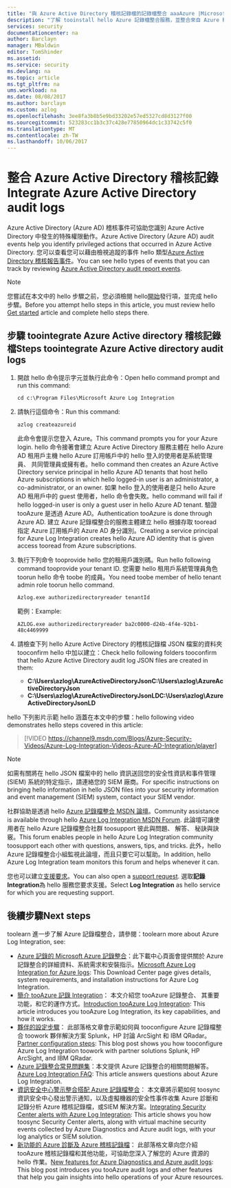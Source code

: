 ```yaml
---
title: "與 Azure Active Directory 稽核記錄檔的記錄檔整合 aaaAzure |Microsoft 文件"
description: "了解 tooinstall hello Azure 記錄檔整合服務，並整合來自 Azure 稽核記錄檔記錄檔"
services: security
documentationcenter: na
author: Barclayn
manager: MBaldwin
editor: TomShinder
ms.assetid: 
ms.service: security
ms.devlang: na
ms.topic: article
ms.tgt_pltfrm: na
ums.workload: na
ms.date: 08/08/2017
ms.author: barclayn
ms.custom: azlog
ms.openlocfilehash: 3ee8fa3b8b5e9bd33202e57ed5327cd8d3127f00
ms.sourcegitcommit: 523283cc1b3c37c428e77850964dc1c33742c5f0
ms.translationtype: MT
ms.contentlocale: zh-TW
ms.lasthandoff: 10/06/2017
---
```

# <a name="integrate-azure-active-directory-audit-logs"></a><span data-ttu-id="33f6d-103">整合 Azure Active Directory 稽核記錄</span><span class="sxs-lookup"><span data-stu-id="33f6d-103">Integrate Azure Active Directory audit logs</span></span>

<span data-ttu-id="33f6d-104">Azure Active Directory (Azure AD) 稽核事件可協助您識別 Azure Active Directory 中發生的特殊權限動作。</span><span class="sxs-lookup"><span data-stu-id="33f6d-104">Azure Active Directory (Azure AD) audit events help you identify privileged actions that occurred in Azure Active Directory.</span></span> <span data-ttu-id="33f6d-105">您可以查看您可以藉由檢視追蹤的事件 hello 類型[Azure Active Directory 稽核報告事件](/active-directory/active-directory-reporting-audit-events#list-of-audit-report-events.md)。</span><span class="sxs-lookup"><span data-stu-id="33f6d-105">You can see hello types of events that you can track by reviewing [Azure Active Directory audit report events](/active-directory/active-directory-reporting-audit-events#list-of-audit-report-events.md).</span></span>

> [!NOTE]
> <span data-ttu-id="33f6d-106">您嘗試在本文中的 hello 步驟之前，您必須檢閱 hello[開始](security-azure-log-integration-get-started.md)發行項，並完成 hello 步驟。</span><span class="sxs-lookup"><span data-stu-id="33f6d-106">Before you attempt hello steps in this article, you must review hello [Get started](security-azure-log-integration-get-started.md) article and complete hello steps there.</span></span>

## <a name="steps-toointegrate-azure-active-directory-audit-logs"></a><span data-ttu-id="33f6d-107">步驟 toointegrate Azure Active directory 稽核記錄檔</span><span class="sxs-lookup"><span data-stu-id="33f6d-107">Steps toointegrate Azure Active directory audit logs</span></span>

1. <span data-ttu-id="33f6d-108">開啟 hello 命令提示字元並執行此命令：</span><span class="sxs-lookup"><span data-stu-id="33f6d-108">Open hello command prompt and run this command:</span></span>

   ``cd c:\Program Files\Microsoft Azure Log Integration``

2. <span data-ttu-id="33f6d-109">請執行這個命令：</span><span class="sxs-lookup"><span data-stu-id="33f6d-109">Run this command:</span></span> 
 
   ``azlog createazureid``

   <span data-ttu-id="33f6d-110">此命令會提示您登入 Azure。</span><span class="sxs-lookup"><span data-stu-id="33f6d-110">This command prompts you for your Azure login.</span></span> <span data-ttu-id="33f6d-111">hello 命令接著會建立 Azure Active Directory 服務主體在 hello Azure AD 租用戶主機 hello Azure 訂用帳戶中的 hello 登入的使用者是系統管理員、 共同管理員或擁有者。</span><span class="sxs-lookup"><span data-stu-id="33f6d-111">hello command then creates an Azure Active Directory service principal in hello Azure AD tenants that host hello Azure subscriptions in which hello logged-in user is an administrator, a co-administrator, or an owner.</span></span> <span data-ttu-id="33f6d-112">如果 hello 登入的使用者是只 hello Azure AD 租用戶中的 guest 使用者，hello 命令會失敗。</span><span class="sxs-lookup"><span data-stu-id="33f6d-112">hello command will fail if hello logged-in user is only a guest user in hello Azure AD tenant.</span></span> <span data-ttu-id="33f6d-113">驗證 tooAzure 是透過 Azure AD。</span><span class="sxs-lookup"><span data-stu-id="33f6d-113">Authentication tooAzure is done through Azure AD.</span></span> <span data-ttu-id="33f6d-114">建立 Azure 記錄檔整合的服務主體建立 hello 根據存取 tooread 指定 Azure 訂用帳戶的 Azure AD 身分識別。</span><span class="sxs-lookup"><span data-stu-id="33f6d-114">Creating a service principal for Azure Log Integration creates hello Azure AD identity that is given access tooread from Azure subscriptions.</span></span>

3. <span data-ttu-id="33f6d-115">執行下列命令 tooprovide hello 您的租用戶識別碼。</span><span class="sxs-lookup"><span data-stu-id="33f6d-115">Run hello following command tooprovide your tenant ID.</span></span> <span data-ttu-id="33f6d-116">您需要 hello 租用戶系統管理員角色 toorun hello 命令 toobe 的成員。</span><span class="sxs-lookup"><span data-stu-id="33f6d-116">You need toobe member of hello tenant admin role toorun hello command.</span></span>

   ``Azlog.exe authorizedirectoryreader tenantId``

   <span data-ttu-id="33f6d-117">範例：</span><span class="sxs-lookup"><span data-stu-id="33f6d-117">Example:</span></span>

   ``AZLOG.exe authorizedirectoryreader ba2c0000-d24b-4f4e-92b1-48c4469999``

4. <span data-ttu-id="33f6d-118">請檢查下列 hello Azure Active Directory 的稽核記錄檔 JSON 檔案的資料夾 tooconfirm hello 中加以建立：</span><span class="sxs-lookup"><span data-stu-id="33f6d-118">Check hello following folders tooconfirm that hello Azure Active Directory audit log JSON files are created in them:</span></span>

   * <span data-ttu-id="33f6d-119">**C:\Users\azlog\AzureActiveDirectoryJson**</span><span class="sxs-lookup"><span data-stu-id="33f6d-119">**C:\Users\azlog\AzureActiveDirectoryJson**</span></span>
   * <span data-ttu-id="33f6d-120">**C:\Users\azlog\AzureActiveDirectoryJsonLD**</span><span class="sxs-lookup"><span data-stu-id="33f6d-120">**C:\Users\azlog\AzureActiveDirectoryJsonLD**</span></span>

<span data-ttu-id="33f6d-121">hello 下列影片示範 hello 涵蓋在本文中的步驟：</span><span class="sxs-lookup"><span data-stu-id="33f6d-121">hello following video demonstrates hello steps covered in this article:</span></span>

> [!VIDEO https://channel9.msdn.com/Blogs/Azure-Security-Videos/Azure-Log-Integration-Videos-Azure-AD-Integration/player]


> [!NOTE]
> <span data-ttu-id="33f6d-122">如需有關將在 hello JSON 檔案中的 hello 資訊送回您的安全性資訊和事件管理 (SIEM) 系統的特定指示，請連絡您的 SIEM 廠商。</span><span class="sxs-lookup"><span data-stu-id="33f6d-122">For specific instructions on bringing hello information in hello JSON files into your security information and event management (SIEM) system, contact your SIEM vendor.</span></span>

<span data-ttu-id="33f6d-123">社群協助是透過 hello [Azure 記錄檔整合 MSDN 論壇](https://social.msdn.microsoft.com/Forums/office/home?forum=AzureLogIntegration)。</span><span class="sxs-lookup"><span data-stu-id="33f6d-123">Community assistance is available through hello [Azure Log Integration MSDN Forum](https://social.msdn.microsoft.com/Forums/office/home?forum=AzureLogIntegration).</span></span> <span data-ttu-id="33f6d-124">此論壇可讓使用者在 hello Azure 記錄檔整合社群 toosupport 彼此與問題、 解答、 秘訣與訣竅。</span><span class="sxs-lookup"><span data-stu-id="33f6d-124">This forum enables people in hello Azure Log Integration community toosupport each other with questions, answers, tips, and tricks.</span></span> <span data-ttu-id="33f6d-125">此外，hello Azure 記錄檔整合小組監視此論壇，而且只要它可以幫助。</span><span class="sxs-lookup"><span data-stu-id="33f6d-125">In addition, hello Azure Log Integration team monitors this forum and helps whenever it can.</span></span>

<span data-ttu-id="33f6d-126">您也可以建立[支援要求](../azure-supportability/how-to-create-azure-support-request.md)。</span><span class="sxs-lookup"><span data-stu-id="33f6d-126">You can also open a [support request](../azure-supportability/how-to-create-azure-support-request.md).</span></span> <span data-ttu-id="33f6d-127">選取**記錄 Integration**為 hello 服務您要求支援。</span><span class="sxs-lookup"><span data-stu-id="33f6d-127">Select **Log Integration** as hello service for which you are requesting support.</span></span>

## <a name="next-steps"></a><span data-ttu-id="33f6d-128">後續步驟</span><span class="sxs-lookup"><span data-stu-id="33f6d-128">Next steps</span></span>
<span data-ttu-id="33f6d-129">toolearn 進一步了解 Azure 記錄檔整合，請參閱：</span><span class="sxs-lookup"><span data-stu-id="33f6d-129">toolearn more about Azure Log Integration, see:</span></span>

* <span data-ttu-id="33f6d-130">[Azure 記錄的 Microsoft Azure 記錄整合](https://www.microsoft.com/download/details.aspx?id=53324)：此下載中心頁面會提供關於 Azure 記錄整合的詳細資料、系統需求和安裝指示。</span><span class="sxs-lookup"><span data-stu-id="33f6d-130">[Microsoft Azure Log Integration for Azure logs](https://www.microsoft.com/download/details.aspx?id=53324): This Download Center page gives details, system requirements, and installation instructions for Azure Log Integration.</span></span>
* <span data-ttu-id="33f6d-131">[簡介 tooAzure 記錄 Integration](security-azure-log-integration-overview.md)： 本文介紹您 tooAzure 記錄整合、 其重要功能，和它的運作方式。</span><span class="sxs-lookup"><span data-stu-id="33f6d-131">[Introduction tooAzure Log Integration](security-azure-log-integration-overview.md): This article introduces you tooAzure Log Integration, its key capabilities, and how it works.</span></span>
* <span data-ttu-id="33f6d-132">[夥伴的設定步驟](https://blogs.msdn.microsoft.com/azuresecurity/2016/08/23/azure-log-siem-configuration-steps/)： 此部落格文章會示範如何與 tooconfigure Azure 記錄檔整合 toowork 夥伴解決方案 Splunk，HP 討論 ArcSight 和 IBM QRadar。</span><span class="sxs-lookup"><span data-stu-id="33f6d-132">[Partner configuration steps](https://blogs.msdn.microsoft.com/azuresecurity/2016/08/23/azure-log-siem-configuration-steps/): This blog post shows you how tooconfigure Azure Log Integration toowork with partner solutions Splunk, HP ArcSight, and IBM QRadar.</span></span>
* <span data-ttu-id="33f6d-133">[Azure 記錄整合常見問題集](security-azure-log-integration-faq.md)：本文提供 Azure 記錄整合的相關問題解答。</span><span class="sxs-lookup"><span data-stu-id="33f6d-133">[Azure Log Integration FAQ](security-azure-log-integration-faq.md): This article answers questions about Azure Log Integration.</span></span>
* <span data-ttu-id="33f6d-134">[資訊安全中心警示整合搭配 Azure 記錄檔整合](../security-center/security-center-integrating-alerts-with-log-integration.md)： 本文章將示範如何 toosync 資訊安全中心發出警示通知，以及虛擬機器的安全性事件收集 Azure 診斷和記錄分析 Azure 稽核記錄檔，或SIEM 解決方案。</span><span class="sxs-lookup"><span data-stu-id="33f6d-134">[Integrating Security Center alerts with Azure Log Integration](../security-center/security-center-integrating-alerts-with-log-integration.md): This article shows you how toosync Security Center alerts, along with virtual machine security events collected by Azure Diagnostics and Azure audit logs, with your log analytics or SIEM solution.</span></span>
* <span data-ttu-id="33f6d-135">[新功能的 Azure 診斷及 Azure 稽核記錄檔](https://azure.microsoft.com/blog/new-features-for-azure-diagnostics-and-azure-audit-logs/)： 此部落格文章向您介紹 tooAzure 稽核記錄檔和其他功能，可協助您深入了解您的 Azure 資源的 hello 作業。</span><span class="sxs-lookup"><span data-stu-id="33f6d-135">[New features for Azure Diagnostics and Azure audit logs](https://azure.microsoft.com/blog/new-features-for-azure-diagnostics-and-azure-audit-logs/): This blog post introduces you tooAzure audit logs and other features that help you gain insights into hello operations of your Azure resources.</span></span>
